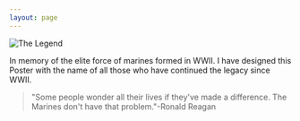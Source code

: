 ```yaml
---
layout: page
---
```


![The Legend](https://farm8.staticflickr.com/7297/16181186898_71c5309d94_b.jpg)

In memory of the elite force of marines formed in WWII. I have designed this Poster with the name of all those who have 
continued the legacy since WWII.
> "Some people wonder all their lives if they've made a difference. The Marines don't have that problem."-Ronald Reagan


